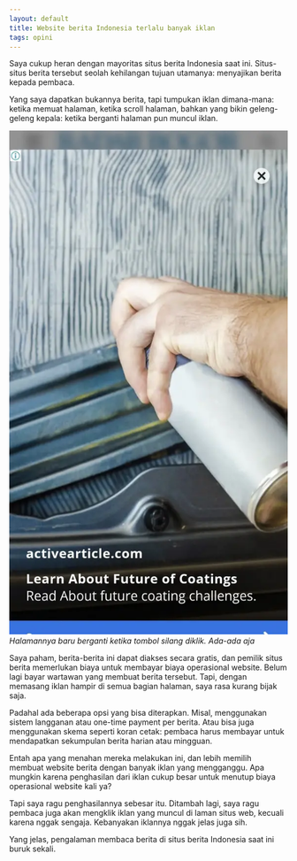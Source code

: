 ```yaml
---
layout: default
title: Website berita Indonesia terlalu banyak iklan
tags: opini
---
```


Saya cukup heran dengan mayoritas situs berita Indonesia saat ini. Situs-situs berita tersebut seolah kehilangan tujuan utamanya: menyajikan berita kepada pembaca.

Yang saya dapatkan bukannya berita, tapi tumpukan iklan dimana-mana: ketika memuat halaman, ketika scroll halaman, bahkan yang bikin geleng-geleng kepala: ketika berganti halaman pun muncul iklan.

![554f80fb-c558-40fe-bbd3-9c7a484c05a3](/assets/images/2025/554f80fb-c558-40fe-bbd3-9c7a484c05a3.webp)
*Halamannya baru berganti ketika tombol silang diklik. Ada-ada aja*

Saya paham, berita-berita ini dapat diakses secara gratis, dan pemilik situs berita memerlukan biaya untuk membayar biaya operasional website. Belum lagi bayar wartawan yang membuat berita tersebut. Tapi, dengan memasang iklan hampir di semua bagian halaman, saya rasa kurang bijak saja.

Padahal ada beberapa opsi yang bisa diterapkan. Misal, menggunakan sistem langganan atau one-time payment per berita. Atau bisa juga menggunakan skema seperti koran cetak: pembaca harus membayar untuk mendapatkan sekumpulan berita harian atau mingguan.

Entah apa yang menahan mereka melakukan ini, dan lebih memilih membuat website berita dengan banyak iklan yang mengganggu. Apa mungkin karena penghasilan dari iklan cukup besar untuk menutup biaya operasional website kali ya?

Tapi saya ragu penghasilannya sebesar itu. Ditambah lagi, saya ragu pembaca juga akan mengklik iklan yang muncul di laman situs web, kecuali karena nggak sengaja. Kebanyakan iklannya nggak jelas juga sih.

Yang jelas, pengalaman membaca berita di situs berita Indonesia saat ini buruk sekali.